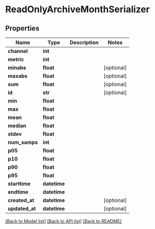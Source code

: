 # ReadOnlyArchiveMonthSerializer

## Properties
Name | Type | Description | Notes
------------ | ------------- | ------------- | -------------
**channel** | **int** |  | 
**metric** | **int** |  | 
**minabs** | **float** |  | [optional] 
**maxabs** | **float** |  | [optional] 
**sum** | **float** |  | [optional] 
**id** | **str** |  | [optional] 
**min** | **float** |  | 
**max** | **float** |  | 
**mean** | **float** |  | 
**median** | **float** |  | 
**stdev** | **float** |  | 
**num_samps** | **int** |  | 
**p05** | **float** |  | 
**p10** | **float** |  | 
**p90** | **float** |  | 
**p95** | **float** |  | 
**starttime** | **datetime** |  | 
**endtime** | **datetime** |  | 
**created_at** | **datetime** |  | [optional] 
**updated_at** | **datetime** |  | [optional] 

[[Back to Model list]](../README.md#documentation-for-models) [[Back to API list]](../README.md#documentation-for-api-endpoints) [[Back to README]](../README.md)

